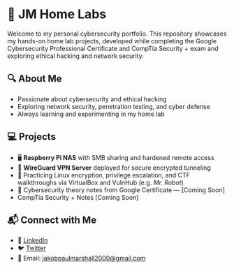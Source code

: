 # 🧪 JM Home Labs

Welcome to my personal cybersecurity portfolio. This repository showcases my hands-on home lab projects, developed while completing the Google Cybersecurity Professional Certificate and CompTia Security + exam and exploring ethical hacking and network security.
## 🔍 About Me
- Passionate about cybersecurity and ethical hacking  
- Exploring network security, penetration testing, and cyber defense  
- Always learning and experimenting in my home lab
## 💻 Projects
- 🖥️ **Raspberry Pi NAS** with SMB sharing and hardened remote access  
- 🔐 **WireGuard VPN Server** deployed for secure encrypted tunneling  
- 🧱 Practicing Linux encryption, privilege escalation, and CTF walkthroughs via VirtualBox and VulnHub (e.g. *Mr. Robot*)  
- 🧠 Cybersecurity theory notes from Google Certificate — [Coming Soon]
- CompTia Security + Notes [Coming Soon]
## 📬 Connect with Me
- 🔗 [LinkedIn](https://www.linkedin.com/in/jakob-marshall-73356a286/)
- 🐦 [Twitter](https://x.com/JakobMarshall22)
- 📧 Email: jakobpaulmarshall2000@gmail.com
